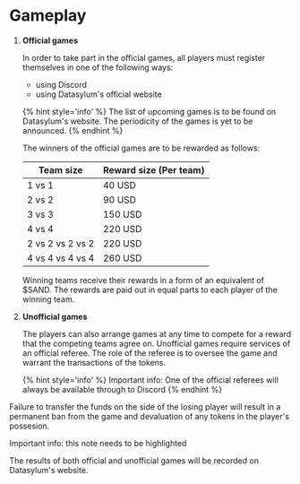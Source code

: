 # Gameplay

1.  **Official games**

    In order to take part in the official games, all players must register themselves in one of the following ways:

    * using Discord
    *   using Datasylum's official website

    {% hint style='info' %}
    The list of upcoming games is to be found on Datasylum's website. The periodicity of the games is yet to be announced.
    {% endhint %}


    The winners of the official games are to be rewarded as follows:



    | Team size        | Reward size (Per team) |
    | ---------------- | ---------------------- |
    | 1 vs 1           | 40 USD                 |
    | 2 vs 2           | 90 USD                 |
    | 3 vs 3           | 150 USD                |
    | 4 vs 4           | 220 USD                |
    | 2 vs 2 vs 2 vs 2 | 220 USD                |
    | 4 vs 4 vs 4 vs 4 | 260 USD                |



    Winning teams receive their rewards in a form of an equivalent of $SAND. The rewards are paid out in equal parts to each player of the winning team.
2.  **Unofficial games**

    The players can also arrange games at any time to compete for a reward that the competing teams agree on. Unofficial games require services of an official referee. The role of the referee is to oversee the game and warrant the transactions of the tokens.

    {% hint style='info' %}
    Important info: One of the official referees will always be available through to Discord
    {% endhint %}

Failure to transfer the funds on the side of the losing player will result in a permanent ban from the game and devaluation of any tokens in the player's possesion.

<div class="alert alert-info">
Important info: this note needs to be highlighted
</div>

The results of both official and unofficial games will be recorded on Datasylum's website.
